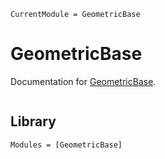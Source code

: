```@meta
CurrentModule = GeometricBase
```

# GeometricBase

Documentation for [GeometricBase](https://github.com/JuliaGNI/GeometricBase.jl).

```@index
```

## Library

```@autodocs
Modules = [GeometricBase]
```
